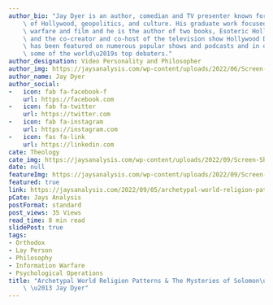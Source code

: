 ```yaml
---
author_bio: "Jay Dyer is an author, comedian and TV presenter known for his deep analysis\
    \ of Hollywood, geopolitics, and culture. His graduate work focused on psychological\
    \ warfare and film and he is the author of two books, Esoteric Hollywood 1 & 2\
    \ and the co-creator and co-host of the television show Hollywood Decoded. He\
    \ has been featured on numerous popular shows and podcasts and in debates with\
    \ some of the world\u2019s top debaters."
author_designation: Video Personality and Philosopher
author_img: https://jaysanalysis.com/wp-content/uploads/2022/06/Screen-Shot-2022-05-27-at-12.29.11-PM-600x562.png
author_name: Jay Dyer
author_social:
-   icon: fab fa-facebook-f
    url: https://facebook.com
-   icon: fab fa-twitter
    url: https://twitter.com
-   icon: fab fa-instagram
    url: https://instagram.com
-   icon: fas fa-link
    url: https://linkedin.com
cate: Theology
cate_img: https://jaysanalysis.com/wp-content/uploads/2022/09/Screen-Shot-2022-09-05-at-12.30.53-PM-300x136.png
date: null
featureImg: https://jaysanalysis.com/wp-content/uploads/2022/09/Screen-Shot-2022-09-05-at-12.30.53-PM-300x136.png
featured: true
link: https://jaysanalysis.com/2022/09/05/archetypal-world-religion-patterns-the-mysteries-of-solomons-temple-jay-dyer/
pCate: Jays Analysis
postFormat: standard
post_views: 35 Views
read_time: 8 min read
slidePost: true
tags:
- Orthodox
- Lay Person
- Philosophy
- Information Warfare
- Psychological Operations
title: "Archetypal World Religion Patterns & The Mysteries of Solomon\u2019s Temple\
    \ \u2013 Jay Dyer"
---
```

